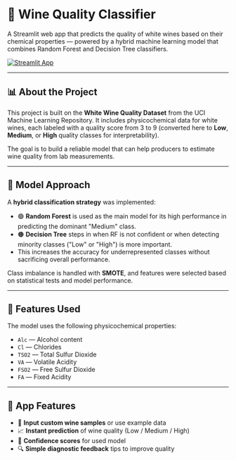 # 🥂 Wine Quality Classifier

A Streamlit web app that predicts the quality of white wines based on their chemical properties — powered by a hybrid machine learning model that combines Random Forest and Decision Tree classifiers.

[![Streamlit App](https://img.shields.io/badge/Streamlit-Live_App-brightgreen)](https://wine-quality-prediction-production.up.railway.app/)

---

## 📊 About the Project

This project is built on the **White Wine Quality Dataset** from the UCI Machine Learning Repository. It includes physicochemical data for white wines, each labeled with a quality score from 3 to 9 (converted here to **Low**, **Medium**, or **High** quality classes for interpretability).

The goal is to build a reliable model that can help producers to estimate wine quality from lab measurements.

---

## 🤖 Model Approach

A **hybrid classification strategy** was implemented:

- 🟢 **Random Forest** is used as the main model for its high performance in predicting the dominant "Medium" class.
- 🟠 **Decision Tree** steps in when RF is not confident or when detecting minority classes ("Low" or "High") is more important.
- This increases the accuracy for underrepresented classes without sacrificing overall performance.

Class imbalance is handled with **SMOTE**, and features were selected based on statistical tests and model performance.

---

## 🧪 Features Used

The model uses the following physicochemical properties:

- `Alc` — Alcohol content  
- `Cl` — Chlorides  
- `TSO2` — Total Sulfur Dioxide  
- `VA` — Volatile Acidity  
- `FSO2` — Free Sulfur Dioxide  
- `FA` — Fixed Acidity  

---

## 🚀 App Features

- 🧪 **Input custom wine samples** or use example data  
- 📈 **Instant prediction** of wine quality (Low / Medium / High)  
- 🧠 **Confidence scores** for used model  
- 🔍 **Simple diagnostic feedback** tips to improve quality

